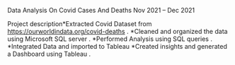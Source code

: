 Data Analysis On Covid Cases And Deaths
Nov 2021 – Dec 2021

Project description*Extracted Covid Dataset from https://ourworldindata.org/covid-deaths .
*Cleaned and organized the data using Microsoft SQL server .
*Performed Analysis using SQL queries .
*Integrated Data and imported to Tableau
*Created insights and generated a Dashboard using Tableau .
